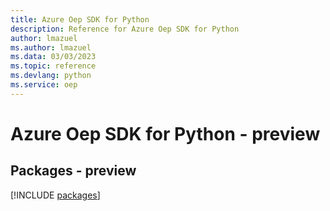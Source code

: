 ```yaml
---
title: Azure Oep SDK for Python
description: Reference for Azure Oep SDK for Python
author: lmazuel
ms.author: lmazuel
ms.data: 03/03/2023
ms.topic: reference
ms.devlang: python
ms.service: oep
---
```

# Azure Oep SDK for Python - preview
## Packages - preview
[!INCLUDE [packages](oep-index.md)]